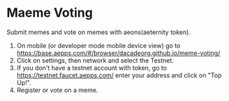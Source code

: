 # Maeme Voting

Submit memes and vote on memes with aeons(aeternity token).

1. On mobile (or developer mode mobile device view) go to https://base.aepps.com/#/browser/dacadeorg.github.io/meme-voting/
2. Click on settings, then network and select the Testnet.
3. If you don't have a testnet account with token, go to https://testnet.faucet.aepps.com/ enter your address and click on "Top Up!".
4. Register or vote on a meme.
